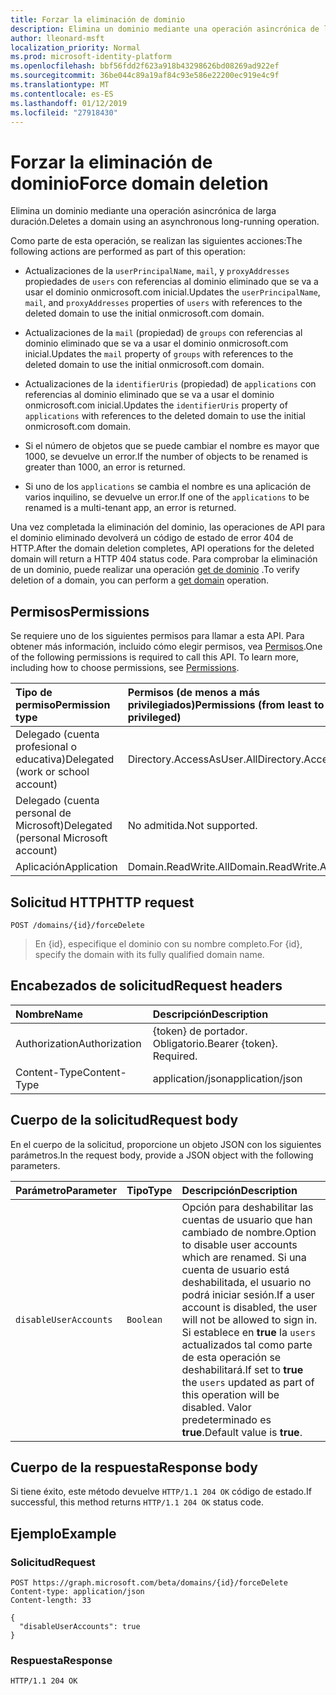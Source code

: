 ```yaml
---
title: Forzar la eliminación de dominio
description: Elimina un dominio mediante una operación asincrónica de larga duración.
author: lleonard-msft
localization_priority: Normal
ms.prod: microsoft-identity-platform
ms.openlocfilehash: bbf56fdd2f623a918b43298626bd08269ad922ef
ms.sourcegitcommit: 36be044c89a19af84c93e586e22200ec919e4c9f
ms.translationtype: MT
ms.contentlocale: es-ES
ms.lasthandoff: 01/12/2019
ms.locfileid: "27918430"
---
```

# <a name="force-domain-deletion"></a><span data-ttu-id="cc85a-103">Forzar la eliminación de dominio</span><span class="sxs-lookup"><span data-stu-id="cc85a-103">Force domain deletion</span></span>

<span data-ttu-id="cc85a-104">Elimina un dominio mediante una operación asincrónica de larga duración.</span><span class="sxs-lookup"><span data-stu-id="cc85a-104">Deletes a domain using an asynchronous long-running operation.</span></span>

<span data-ttu-id="cc85a-105">Como parte de esta operación, se realizan las siguientes acciones:</span><span class="sxs-lookup"><span data-stu-id="cc85a-105">The following actions are performed as part of this operation:</span></span>

* <span data-ttu-id="cc85a-106">Actualizaciones de la `userPrincipalName`, `mail`, y `proxyAddresses` propiedades de `users` con referencias al dominio eliminado que se va a usar el dominio onmicrosoft.com inicial.</span><span class="sxs-lookup"><span data-stu-id="cc85a-106">Updates the `userPrincipalName`, `mail`, and `proxyAddresses` properties of `users` with references to the deleted domain to use the initial onmicrosoft.com domain.</span></span>

* <span data-ttu-id="cc85a-107">Actualizaciones de la `mail` (propiedad) de `groups` con referencias al dominio eliminado que se va a usar el dominio onmicrosoft.com inicial.</span><span class="sxs-lookup"><span data-stu-id="cc85a-107">Updates the `mail` property of `groups` with references to the deleted domain to use the initial onmicrosoft.com domain.</span></span>

* <span data-ttu-id="cc85a-108">Actualizaciones de la `identifierUris` (propiedad) de `applications` con referencias al dominio eliminado que se va a usar el dominio onmicrosoft.com inicial.</span><span class="sxs-lookup"><span data-stu-id="cc85a-108">Updates the `identifierUris` property of `applications` with references to the deleted domain to use the initial onmicrosoft.com domain.</span></span>

* <span data-ttu-id="cc85a-109">Si el número de objetos que se puede cambiar el nombre es mayor que 1000, se devuelve un error.</span><span class="sxs-lookup"><span data-stu-id="cc85a-109">If the number of objects to be renamed is greater than 1000, an error is returned.</span></span>

* <span data-ttu-id="cc85a-110">Si uno de los `applications` se cambia el nombre es una aplicación de varios inquilino, se devuelve un error.</span><span class="sxs-lookup"><span data-stu-id="cc85a-110">If one of the `applications` to be renamed is a multi-tenant app, an error is returned.</span></span>

<span data-ttu-id="cc85a-111">Una vez completada la eliminación del dominio, las operaciones de API para el dominio eliminado devolverá un código de estado de error 404 de HTTP.</span><span class="sxs-lookup"><span data-stu-id="cc85a-111">After the domain deletion completes, API operations for the deleted domain will return a HTTP 404 status code.</span></span> <span data-ttu-id="cc85a-112">Para comprobar la eliminación de un dominio, puede realizar una operación [get de dominio](domain-get.md) .</span><span class="sxs-lookup"><span data-stu-id="cc85a-112">To verify deletion of a domain, you can perform a [get domain](domain-get.md) operation.</span></span>

## <a name="permissions"></a><span data-ttu-id="cc85a-113">Permisos</span><span class="sxs-lookup"><span data-stu-id="cc85a-113">Permissions</span></span>

<span data-ttu-id="cc85a-p102">Se requiere uno de los siguientes permisos para llamar a esta API. Para obtener más información, incluido cómo elegir permisos, vea [Permisos](/graph/permissions-reference).</span><span class="sxs-lookup"><span data-stu-id="cc85a-p102">One of the following permissions is required to call this API. To learn more, including how to choose permissions, see [Permissions](/graph/permissions-reference).</span></span>

|<span data-ttu-id="cc85a-116">Tipo de permiso</span><span class="sxs-lookup"><span data-stu-id="cc85a-116">Permission type</span></span>      | <span data-ttu-id="cc85a-117">Permisos (de menos a más privilegiados)</span><span class="sxs-lookup"><span data-stu-id="cc85a-117">Permissions (from least to most privileged)</span></span>              |
|:--------------------|:---------------------------------------------------------|
|<span data-ttu-id="cc85a-118">Delegado (cuenta profesional o educativa)</span><span class="sxs-lookup"><span data-stu-id="cc85a-118">Delegated (work or school account)</span></span> | <span data-ttu-id="cc85a-119">Directory.AccessAsUser.All</span><span class="sxs-lookup"><span data-stu-id="cc85a-119">Directory.AccessAsUser.All</span></span>    |
|<span data-ttu-id="cc85a-120">Delegado (cuenta personal de Microsoft)</span><span class="sxs-lookup"><span data-stu-id="cc85a-120">Delegated (personal Microsoft account)</span></span> | <span data-ttu-id="cc85a-121">No admitida.</span><span class="sxs-lookup"><span data-stu-id="cc85a-121">Not supported.</span></span>    |
|<span data-ttu-id="cc85a-122">Aplicación</span><span class="sxs-lookup"><span data-stu-id="cc85a-122">Application</span></span> | <span data-ttu-id="cc85a-123">Domain.ReadWrite.All</span><span class="sxs-lookup"><span data-stu-id="cc85a-123">Domain.ReadWrite.All</span></span> |

## <a name="http-request"></a><span data-ttu-id="cc85a-124">Solicitud HTTP</span><span class="sxs-lookup"><span data-stu-id="cc85a-124">HTTP request</span></span>

<!-- { "blockType": "ignored" } -->

```http
POST /domains/{id}/forceDelete
```

> <span data-ttu-id="cc85a-125">En {id}, especifique el dominio con su nombre completo.</span><span class="sxs-lookup"><span data-stu-id="cc85a-125">For {id}, specify the domain with its fully qualified domain name.</span></span>

## <a name="request-headers"></a><span data-ttu-id="cc85a-126">Encabezados de solicitud</span><span class="sxs-lookup"><span data-stu-id="cc85a-126">Request headers</span></span>

| <span data-ttu-id="cc85a-127">Nombre</span><span class="sxs-lookup"><span data-stu-id="cc85a-127">Name</span></span> | <span data-ttu-id="cc85a-128">Descripción</span><span class="sxs-lookup"><span data-stu-id="cc85a-128">Description</span></span> |
|:---------------|:----------|
| <span data-ttu-id="cc85a-129">Authorization</span><span class="sxs-lookup"><span data-stu-id="cc85a-129">Authorization</span></span>  | <span data-ttu-id="cc85a-p103">{token} de portador. Obligatorio.</span><span class="sxs-lookup"><span data-stu-id="cc85a-p103">Bearer {token}. Required.</span></span>|
| <span data-ttu-id="cc85a-132">Content-Type</span><span class="sxs-lookup"><span data-stu-id="cc85a-132">Content-Type</span></span>  | <span data-ttu-id="cc85a-133">application/json</span><span class="sxs-lookup"><span data-stu-id="cc85a-133">application/json</span></span> |

## <a name="request-body"></a><span data-ttu-id="cc85a-134">Cuerpo de la solicitud</span><span class="sxs-lookup"><span data-stu-id="cc85a-134">Request body</span></span>

<span data-ttu-id="cc85a-135">En el cuerpo de la solicitud, proporcione un objeto JSON con los siguientes parámetros.</span><span class="sxs-lookup"><span data-stu-id="cc85a-135">In the request body, provide a JSON object with the following parameters.</span></span>

| <span data-ttu-id="cc85a-136">Parámetro</span><span class="sxs-lookup"><span data-stu-id="cc85a-136">Parameter</span></span> | <span data-ttu-id="cc85a-137">Tipo</span><span class="sxs-lookup"><span data-stu-id="cc85a-137">Type</span></span> | <span data-ttu-id="cc85a-138">Descripción</span><span class="sxs-lookup"><span data-stu-id="cc85a-138">Description</span></span> |
|:---------------|:--------|:----------|
|`disableUserAccounts`|`Boolean`| <span data-ttu-id="cc85a-139">Opción para deshabilitar las cuentas de usuario que han cambiado de nombre.</span><span class="sxs-lookup"><span data-stu-id="cc85a-139">Option to disable user accounts which are renamed.</span></span> <span data-ttu-id="cc85a-140">Si una cuenta de usuario está deshabilitada, el usuario no podrá iniciar sesión.</span><span class="sxs-lookup"><span data-stu-id="cc85a-140">If a user account is disabled, the user will not be allowed to sign in.</span></span> <span data-ttu-id="cc85a-141">Si establece en **true** la `users` actualizados tal como parte de esta operación se deshabilitará.</span><span class="sxs-lookup"><span data-stu-id="cc85a-141">If set to **true** the `users` updated as part of this operation will be disabled.</span></span>  <span data-ttu-id="cc85a-142">Valor predeterminado es **true**.</span><span class="sxs-lookup"><span data-stu-id="cc85a-142">Default value is **true**.</span></span> |

## <a name="response-body"></a><span data-ttu-id="cc85a-143">Cuerpo de la respuesta</span><span class="sxs-lookup"><span data-stu-id="cc85a-143">Response body</span></span>

<span data-ttu-id="cc85a-144">Si tiene éxito, este método devuelve `HTTP/1.1 204 OK` código de estado.</span><span class="sxs-lookup"><span data-stu-id="cc85a-144">If successful, this method returns `HTTP/1.1 204 OK` status code.</span></span>

## <a name="example"></a><span data-ttu-id="cc85a-145">Ejemplo</span><span class="sxs-lookup"><span data-stu-id="cc85a-145">Example</span></span>

### <a name="request"></a><span data-ttu-id="cc85a-146">Solicitud</span><span class="sxs-lookup"><span data-stu-id="cc85a-146">Request</span></span>

<!-- {
  "blockType": "request",
  "name": "domain_forcedelete"
}-->

```http
POST https://graph.microsoft.com/beta/domains/{id}/forceDelete
Content-type: application/json
Content-length: 33

{
  "disableUserAccounts": true
}
```

### <a name="response"></a><span data-ttu-id="cc85a-147">Respuesta</span><span class="sxs-lookup"><span data-stu-id="cc85a-147">Response</span></span>

<!-- {
  "blockType": "response",
  "truncated": true,
  "@odata.type": "microsoft.graph.None"
} -->

```http
HTTP/1.1 204 OK
```

<!-- uuid: 8fcb5dbc-d5aa-4681-8e31-b001d5168d79
2015-10-25 14:57:30 UTC -->
<!-- {
  "type": "#page.annotation",
  "description": "domain: forcedelete",
  "keywords": "",
  "section": "documentation",
  "tocPath": ""
}-->
